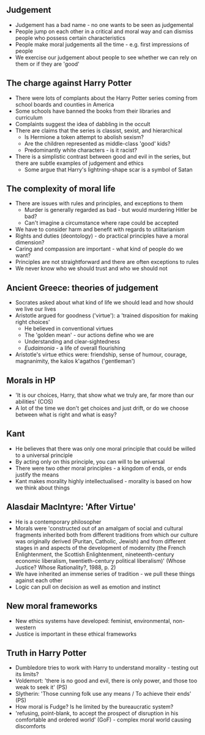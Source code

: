 ## Judgement
* Judgement has a bad name - no one wants to be seen as judgemental
* People jump on each other in a critical and moral way and can dismiss people who possess certain characteristics
* People make moral judgements all the time - e.g. first impressions of people
* We exercise our judgement about people to see whether we can rely on them or if they are 'good'

## The charge against Harry Potter
* There were lots of complants about the Harry Potter series coming from school boards and counties in America
* Some schools have banned the books from their libraries and curriculum
* Complaints suggest the idea of dabbling in the occult
* There are claims that the series is classist, sexist, and hierarchical
    * Is Hermione a token attempt to abolish sexism?
    * Are the children represented as middle-class 'good' kids?
    * Predominantly white characters - is it racist?
* There is a simplistic contrast between good and evil in the series, but there are subtle examples of judgement and ethics
    * Some argue that Harry's lightning-shape scar is a symbol of Satan
    
## The complexity of moral life
* There are issues with rules and principles, and exceptions to them
    * Murder is generally regarded as bad - but would murdering Hitler be bad?
    * Can't imagine a circumstance where rape could be accepted
* We have to consider harm and benefit with regards to utilitarianism
* Rights and duties (deontology) - do practical principles have a moral dimension?
* Caring and compassion are important - what kind of people do we want?
* Principles are not straightforward and there are often exceptions to rules
* We never know who we should trust and who we should not

## Ancient Greece: theories of judgement
* Socrates asked about what kind of life we should lead and how should we live our lives
* Aristotle argued for goodness ('virtue'): a 'trained disposition for making right choices'
    * He believed in conventional virtues
    * The 'golden mean' - our actions define who we are
    * Understanding and clear-sightedness
    * *Eudaimonia* - a life of overall flourishing
* Aristotle's virtue ethics were: friendship, sense of humour, courage, magnanimity, the kalos k'agathos ('gentleman')

## Morals in HP
* 'It is our choices, Harry, that show what we truly are, far more than our abilities' (COS)
* A lot of the time we don't get choices and just drift, or do we choose between what is right and what is easy?

## Kant
* He believes that there was only one moral principle that could be willed to a universal principle
* By acting only on this principle, you can will to be universal
* There were two other moral principles - a kingdom of ends, or ends justify the means
* Kant makes morality highly intellectualised - morality is based on how we think about things

## Alasdair MacIntyre: 'After Virtue'
* He is a contemporary philosopher
* Morals were 'constructed out of an amalgam of social and cultural fragments inherited both from different traditions from which our culture was originally derived (Puritan, Catholic, Jewish) and from different stages in and aspects of the development of modernity (the French Enlightenment, the Scottish Enlightenment, nineteenth-century economic liberalism, twentieth-century political liberalism)' (Whose Justice? Whose Rationality?, 1988, p. 2)
* We have inherited an immense series of tradition - we pull these things against each other 
* Logic can pull on decision as well as emotion and instinct

## New moral frameworks
* New ethics systems have developed: feminist, environmental, non-western
* Justice is important in these ethical frameworks

## Truth in Harry Potter
* Dumbledore tries to work with Harry to understand morality - testing out its limits?
* Voldemort: 'there is no good and evil, there is only power, and those too weak to seek it' (PS)
* Slytherin: 'Those cunning folk use any means / To achieve their ends' (PS)
* How moral is Fudge? Is he limited by the bureaucratic system?
* 'refusing, point-blank, to accept the prospect of disruption in his comfortable and ordered world' (GoF) - complex moral world causing discomforts
